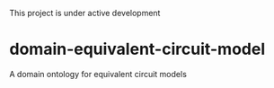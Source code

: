 This project is under active development

# domain-equivalent-circuit-model
A domain ontology for equivalent circuit models
